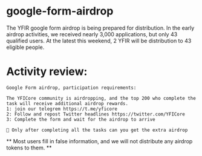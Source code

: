 # google-form-airdrop

The YFIR google form airdrop is being prepared for distribution. In the early airdrop activities, we received nearly 3,000 applications, but only 43 qualified users. At the latest this weekend, 2 YFIR will be distribution to 43 eligible people.

# Activity review:

```
Google Form airdrop, participation requirements:

The YFICore community is airdropping, and the top 200 who complete the task will receive additional airdrop rewards.
1: join our telegrem https://t.me/yficore
2: Follow and repost Twitter headlines https://twitter.com/YFICore
3: Complete the form and wait for the airdrop to arrive

💖 Only after completing all the tasks can you get the extra airdrop

```

** Most users fill in false information, and we will not distribute any airdrop tokens to them. **